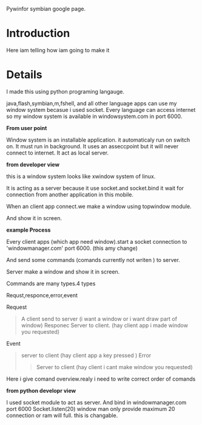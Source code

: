 Pywinfor symbian google page.
# Introduction #

Here iam telling how iam going to make it

# Details #
I made this using python programing langauge.

java,flash,symbian,m,fshell, and all other language apps can use my window system becasue i used socket.
Every language can access internet so my window system is available in windowsystem.com in port 6000.


**From user point**

Window system is an installable application.
it automaticaly run on switch on.
It must run in background.
It uses an asseccpoint but it will never connect to internet.
It act as local server.



**from developer view**

this is a window system looks like xwindow system of linux.

It is acting as a server because it use socket.and socket.bind
it wait for connection from another application in this mobile.

When an client app connect.we make a window using topwindow module.

And show it in screen.

**example Process**

Every client apps (which app need window).start a socket connection to 'windowmanager.com' port 6000. (this amy change)

And send some commands (comands currently not writen )
to server.

Server make a window and show it in screen.

Commands are many types.4 types

Requst,responce,error,event

Request
> A client send to server (i want a window or i want draw part of window)
Responec
> Server to client.
> (hay client app i made window you requested)

Event
> server to client
> (hay client app a key pressed )
Error
> > Server to client
> > (hay client i cant make window you requested)

Here i give comand overview.realy i need to write correct order of comands


**from python developr view**

I used socket module to act as server.
And bind in windowmanager.com port 6000
Socket.listen(20) window man only provide maximum 20 connection or ram will full.
this is changable.
